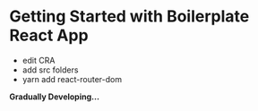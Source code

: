 # Getting Started with Boilerplate React App

- edit CRA
- add src folders
- yarn add react-router-dom

**Gradually Developing...**
